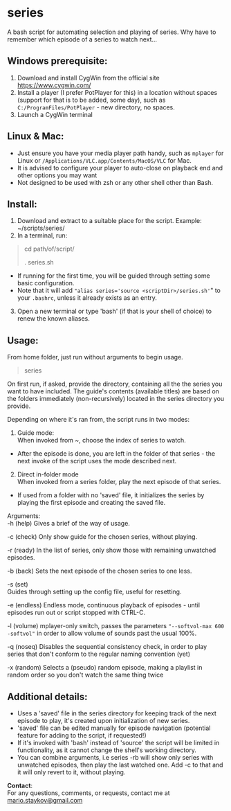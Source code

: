 series
======

A bash script for automating selection and playing of series. Why have to remember which episode of a series to watch next...

## Windows prerequisite:
1. Download and install CygWin from the official site https://www.cygwin.com/
2. Install a player (I prefer PotPlayer for this) in a location without spaces (support for that is to be added, some day), such as `C:/ProgramFiles/PotPlayer` - new directory, no spaces.
3. Launch a CygWin terminal

## Linux & Mac:
* Just ensure you have your media player path handy, such as `mplayer` for Linux or `/Applications/VLC.app/Contents/MacOS/VLC` for Mac.
* It is advised to configure your player to auto-close on playback end and other options you may want
* Not designed to be used with zsh or any other shell other than Bash.

## Install:
1. Download and extract to a suitable place for the script. Example: ~/scripts/series/
2. In a terminal, run:
> cd path/of/script/
>
> . series.sh

  * If running for the first time, you will be guided through setting some basic configuration.
  * Note that it will add `"alias series='source <scriptDir>/series.sh'`" to your `.bashrc`, unless it already exists as an entry.

3. Open a new terminal or type 'bash' (if that is your shell of choice) to renew the known aliases.

## Usage:

From home folder, just run without arguments to begin usage.

> series

On first run, if asked, provide the directory, containing all the the series you want to have included. The guide's contents (available titles) are based on the folders immediately (non-recursively) located in the series directory you provide.

Depending on where it's ran from, the script runs in two modes:

1. Guide mode:  
  When invoked from ~, choose the index of series to watch.  
  * After the episode is done, you are left in the folder of that series - the next invoke of the script uses the mode described next.

2. Direct in-folder mode  
  When invoked from a series folder, play the next episode of that series.  
  * If used from a folder with no 'saved' file, it initializes the series by playing the first episode and creating the saved file.

Arguments:  
-h (help)
  Gives a brief of the way of usage.

-c (check)
  Only show guide for the chosen series, without playing.

-r (ready)
  In the list of series, only show those with remaining unwatched episodes.

-b (back)
  Sets the next episode of the chosen series to one less.

-s (set)  
  Guides through setting up the config file, useful for resetting.

-e (endless)
  Endless mode, continuous playback of episodes - until episodes run out or script stopped with CTRL-C.

-l (volume)
  mplayer-only switch, passes the parameters `"--softvol-max 600 -softvol"` in order to allow volume of sounds past the usual 100%.

-q (noseq)
  Disables the sequential consistency check, in order to play series that don't conform to the regular naming convention (yet)

-x (random)
  Selects a (pseudo) random episode, making a playlist in random order so you don't watch the same thing twice

## Additional details:

* Uses a 'saved' file in the series directory for keeping track of the next episode to play, it's created upon initialization of new series.  
* 'saved' file can be edited manually for episode navigation (potential feature for adding to the script, if requested!)  
* If it's invoked with 'bash' instead of 'source' the script will be limited in functionality, as it cannot change the shell's working directory.  
* You can combine arguments, i.e series -rb will show only series with unwatched episodes, then play the last watched one. Add -c to that and it will only revert to it, without playing.  

**Contact**:  
For any questions, comments, or requests, contact me at mario.staykov@gmail.com
